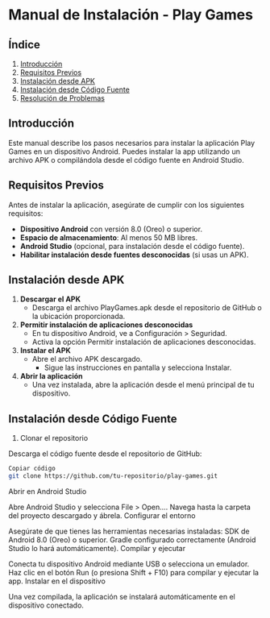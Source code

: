# Manual de Instalación - Play Games

## Índice
1. [Introducción](#introducción)
2. [Requisitos Previos](#requisitos-previos)
3. [Instalación desde APK](#instalación-desde-apk)
4. [Instalación desde Código Fuente](#instalación-desde-código-fuente)
5. [Resolución de Problemas](#resolución-de-problemas)

## Introducción
Este manual describe los pasos necesarios para instalar la aplicación Play Games en un dispositivo Android. Puedes instalar la app utilizando un archivo APK o compilándola desde el código fuente en Android Studio.

## Requisitos Previos
Antes de instalar la aplicación, asegúrate de cumplir con los siguientes requisitos:

- **Dispositivo Android** con versión 8.0 (Oreo) o superior.
- **Espacio de almacenamiento**: Al menos 50 MB libres.
- **Android Studio** (opcional, para instalación desde el código fuente).
- **Habilitar instalación desde fuentes desconocidas** (si usas un APK).

## Instalación desde APK
1. **Descargar el APK**
   - Descarga el archivo PlayGames.apk desde el repositorio de GitHub o la ubicación proporcionada.
2. **Permitir instalación de aplicaciones desconocidas**
   - En tu dispositivo Android, ve a Configuración > Seguridad.
   - Activa la opción Permitir instalación de aplicaciones desconocidas.
3. **Instalar el APK**
   - Abre el archivo APK descargado.
     - Sigue las instrucciones en pantalla y selecciona Instalar.
4. **Abrir la aplicación**
   - Una vez instalada, abre la aplicación desde el menú principal de tu dispositivo.

## Instalación desde Código Fuente
1. Clonar el repositorio

Descarga el código fuente desde el repositorio de GitHub:
```bash
Copiar código
git clone https://github.com/tu-repositorio/play-games.git
```
Abrir en Android Studio

Abre Android Studio y selecciona File > Open....
Navega hasta la carpeta del proyecto descargado y ábrela.
Configurar el entorno

Asegúrate de que tienes las herramientas necesarias instaladas:
SDK de Android 8.0 (Oreo) o superior.
Gradle configurado correctamente (Android Studio lo hará automáticamente).
Compilar y ejecutar

Conecta tu dispositivo Android mediante USB o selecciona un emulador.
Haz clic en el botón Run (o presiona Shift + F10) para compilar y ejecutar la app.
Instalar en el dispositivo

Una vez compilada, la aplicación se instalará automáticamente en el dispositivo conectado.

